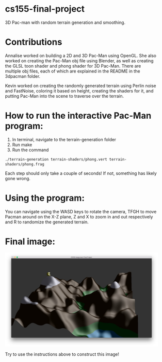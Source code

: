# cs155-final-project
3D Pac-man with random terrain generation and smoothing.

# Contributions
Annalise worked on building a 2D and 3D Pac-Man using OpenGL. She also worked on creating the Pac-Man obj file using Blender, as well as creating the GLSL toon shader and phong shader for 3D Pac-Man. There are multiple obj files, each of which are explained in the README in the 3dpacman folder.

Kevin worked on creating the randomly generated terrain using Perlin noise and FastNoise, coloring it based on height, creating the shaders for it, and putting Pac-Man into the scene to traverse over the terrain.

# How to run the interactive Pac-Man program:

1. In terminal, navigate to the terrain-generation folder
2. Run make
3. Run the command
```
./terrain-generation terrain-shaders/phong.vert terrain-shaders/phong.frag
```
Each step should only take a couple of seconds! If not, something has likely gone wrong.

# Using the program:

You can navigate using the WASD keys to rotate the camera, TFGH to move Pacman around on the X-Z plane, Z and X to zoom in and out respectively and R to randomize the generated terrain.

# Final image:
![Pacman](https://raw.githubusercontent.com/kbengtsson/cs155-final-project/master/pacman-final.jpg)

Try to use the instructions above to construct this image!
